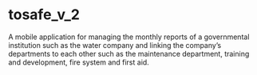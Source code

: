 # tosafe_v_2

A mobile application for managing the monthly reports of a governmental institution such as the water company and linking the company’s departments to each other such as the maintenance department, training and development, fire system and first aid.
